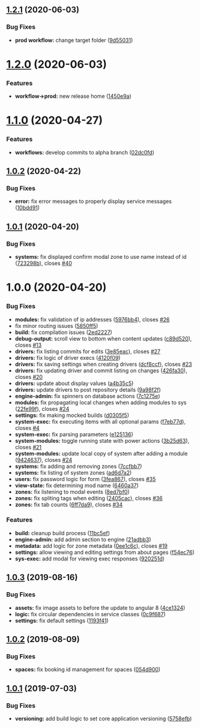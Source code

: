 ## [1.2.1](https://github.com/PlaceOS/backoffice/compare/v1.2.0...v1.2.1) (2020-06-03)


### Bug Fixes

* **prod workflow:** change target folder ([9d55031](https://github.com/PlaceOS/backoffice/commit/9d5503121cd21b16e5e0049db628d38058ac33f3))

# [1.2.0](https://github.com/PlaceOS/backoffice/compare/v1.1.0...v1.2.0) (2020-06-03)


### Features

* **workflow->prod:** new release home ([1450e9a](https://github.com/PlaceOS/backoffice/commit/1450e9a6a51a55b4ea0a304d939152c715528c52))

# [1.1.0](https://github.com/PlaceOS/backoffice/compare/v1.0.2...v1.1.0) (2020-04-27)


### Features

* **workflows:** develop commits to alpha branch ([02dc0fd](https://github.com/PlaceOS/backoffice/commit/02dc0fd4179fcee033e7fe4802c09e834fb13514))

## [1.0.2](https://github.com/PlaceOS/backoffice/compare/v1.0.1...v1.0.2) (2020-04-22)


### Bug Fixes

* **error:** fix error messages to properly display service messages ([10bdd91](https://github.com/PlaceOS/backoffice/commit/10bdd9152c814aac9fae797a3b069866f85b46e4))

## [1.0.1](https://github.com/PlaceOS/backoffice/compare/v1.0.0...v1.0.1) (2020-04-20)


### Bug Fixes

* **systems:** fix displayed confirm modal zone to use name instead of id ([723298b](https://github.com/PlaceOS/backoffice/commit/723298be56accee19f0f62c26c23cce0dc3e4bd7)), closes [#40](https://github.com/PlaceOS/backoffice/issues/40)

# 1.0.0 (2020-04-20)


### Bug Fixes

* **modules:** fix validation of ip addresses ([5976bb4](https://github.com/PlaceOS/backoffice/commit/5976bb4d11093e32a353f494e29f3e888b34a7c6)), closes [#26](https://github.com/PlaceOS/backoffice/issues/26)
* fix minor routing issues ([5850ff5](https://github.com/PlaceOS/backoffice/commit/5850ff5165bcfe467f279823f12b805123ac92fa))
* **build:** fix compilation issues ([2ed2227](https://github.com/PlaceOS/backoffice/commit/2ed22270f839ec81078abc694882b08bca354126))
* **debug-output:** scroll view to bottom when content updates ([c89d520](https://github.com/PlaceOS/backoffice/commit/c89d5201b9a222558c995398d75932ea651ded22)), closes [#13](https://github.com/PlaceOS/backoffice/issues/13)
* **drivers:** fix listing commits for edits ([3e85eac](https://github.com/PlaceOS/backoffice/commit/3e85eacd1e677ef010bbe2fd39421fbd38b7a499)), closes [#27](https://github.com/PlaceOS/backoffice/issues/27)
* **drivers:** fix logic of driver execs ([4120f09](https://github.com/PlaceOS/backoffice/commit/4120f09bab8b1ffe29b78425f6acdbbf595330a1))
* **drivers:** fix saving settings when creating drivers ([dcf8ccf](https://github.com/PlaceOS/backoffice/commit/dcf8ccf4ad4930b4e38b12c34cf7d7f8bdf61c42)), closes [#23](https://github.com/PlaceOS/backoffice/issues/23)
* **drivers:** fix updating driver and commit listing on changes ([426fa30](https://github.com/PlaceOS/backoffice/commit/426fa3014db155a65483416a20e5003d2c4bde2a)), closes [#20](https://github.com/PlaceOS/backoffice/issues/20)
* **drivers:** update about display values ([a4b35c5](https://github.com/PlaceOS/backoffice/commit/a4b35c58493739f7f193f0ce870196fc5440614f))
* **drivers:** update drivers to post repository details ([9a98f2f](https://github.com/PlaceOS/backoffice/commit/9a98f2fc7536e74aa68848ba51b3ea020d8018a0))
* **engine-admin:** fix spinners on database actions ([7c1275e](https://github.com/PlaceOS/backoffice/commit/7c1275e6aee3100ba0f1579b28a263171dd04df9))
* **modules:** fix propagating local changes when adding modules to sys ([22fe99f](https://github.com/PlaceOS/backoffice/commit/22fe99f6a2eb9764e7a6ba0ecc67e5c0597831f4)), closes [#24](https://github.com/PlaceOS/backoffice/issues/24)
* **settings:** fix making mocked builds ([d0305f5](https://github.com/PlaceOS/backoffice/commit/d0305f54f4b2f790502aa2038de4c1ff27df2282))
* **system-exec:** fix executing items with all optional params ([f7eb77d](https://github.com/PlaceOS/backoffice/commit/f7eb77d8682a78a7927caf9f929a2608666f70e4)), closes [#4](https://github.com/PlaceOS/backoffice/issues/4)
* **system-exec:** fix parsing parameters ([e125136](https://github.com/PlaceOS/backoffice/commit/e125136f59567a7d846f02532a2ed13677496fd2))
* **system-modules:** toggle running state with power actions ([3b25d63](https://github.com/PlaceOS/backoffice/commit/3b25d6399edd28af3434f36aa506e845f7e5ccec)), closes [#21](https://github.com/PlaceOS/backoffice/issues/21)
* **system-modules:** update local copy of system after adding a module ([9424637](https://github.com/PlaceOS/backoffice/commit/9424637cf9123c1cd3f49b8cb71b45a9a4017af7)), closes [#24](https://github.com/PlaceOS/backoffice/issues/24)
* **systems:** fix adding and removing zones ([7ccfbb7](https://github.com/PlaceOS/backoffice/commit/7ccfbb7002b0a215cd9f05292e2dc7d65a78a7f6))
* **systems:** fix listing of system zones ([ad6d7a2](https://github.com/PlaceOS/backoffice/commit/ad6d7a2831d7252f736cd610d4116973fc75d9bc))
* **users:** fix password logic for form ([3fea867](https://github.com/PlaceOS/backoffice/commit/3fea8677d92777c1526aa977fb16d4e8ba26d0c8)), closes [#35](https://github.com/PlaceOS/backoffice/issues/35)
* **view-state:** fix determining mod name ([6460a37](https://github.com/PlaceOS/backoffice/commit/6460a37f2f63112cf7a2ade0f3b68957861358e6))
* **zones:** fix listening to modal events ([8ed7bf0](https://github.com/PlaceOS/backoffice/commit/8ed7bf0482d57dcb3e48b769a71241570f850085))
* **zones:** fix spliting tags when editing ([2405cac](https://github.com/PlaceOS/backoffice/commit/2405cac0637f73fd89af63eedbba0c3ef81e051b)), closes [#36](https://github.com/PlaceOS/backoffice/issues/36)
* **zones:** fix tab counts ([6ff7da9](https://github.com/PlaceOS/backoffice/commit/6ff7da9292d3e8fde848454e043d7e6bd3cebc80)), closes [#34](https://github.com/PlaceOS/backoffice/issues/34)


### Features

* **build:** cleanup build process ([11bc5ef](https://github.com/PlaceOS/backoffice/commit/11bc5efde0c9beccd8cc4dfe16adf2c0064e5988))
* **engine-admin:** add admin section to engine ([21adbb3](https://github.com/PlaceOS/backoffice/commit/21adbb35690bc3e745e6279c46652af209f7611a))
* **metadata:** add logic for zone metadata ([0ee1c6c](https://github.com/PlaceOS/backoffice/commit/0ee1c6c1999877e65d24e0b191594f8fc27609fc)), closes [#19](https://github.com/PlaceOS/backoffice/issues/19)
* **settings:** allow viewing and editing settings from about pages ([f54ec76](https://github.com/PlaceOS/backoffice/commit/f54ec76fcf1ae9be28b92377b7e1d0c54a273719))
* **sys-exec:** add modal for viewing exec responses ([920251d](https://github.com/PlaceOS/backoffice/commit/920251d3501a9311e91ded91d854cecaf2f5b37b))

## [1.0.3](https://gitlab.com/aca-engine/frontend-base/ngx-backoffice/compare/v1.0.2...v1.0.3) (2019-08-16)


### Bug Fixes

* **assets:** fix image assets to before the update to angular 8 ([4ce1324](https://gitlab.com/aca-engine/frontend-base/ngx-backoffice/commit/4ce1324))
* **logic:** fix circular dependencies in service classes ([0c9f687](https://gitlab.com/aca-engine/frontend-base/ngx-backoffice/commit/0c9f687))
* **settings:** fix default settings ([1193f41](https://gitlab.com/aca-engine/frontend-base/ngx-backoffice/commit/1193f41))

## [1.0.2](https://gitlab.com/aca-engine/frontend-base/ngx-backoffice/compare/v1.0.1...v1.0.2) (2019-08-09)


### Bug Fixes

* **spaces:** fix booking id management for spaces ([054d900](https://gitlab.com/aca-engine/frontend-base/ngx-backoffice/commit/054d900))

## [1.0.1](https://gitlab.com/aca-engine/frontend-base/ngx-backoffice/compare/v1.0.0...v1.0.1) (2019-07-03)


### Bug Fixes

* **versioning:** add build logic to set core application versioning ([5758efb](https://gitlab.com/aca-engine/frontend-base/ngx-backoffice/commit/5758efb))

